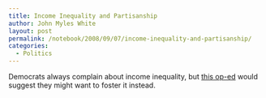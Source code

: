 ```yaml
---
title: Income Inequality and Partisanship
author: John Myles White
layout: post
permalink: /notebook/2008/09/07/income-inequality-and-partisanship/
categories:
  - Politics
---
```


Democrats always complain about income inequality, but [this op-ed](http://www.nytimes.com/2008/09/07/magazine/07Inequality-t.html?ex=1378440000&en=75d8b41144931687&ei=5124&partner=permalink&exprod=permalink) would suggest they might want to foster it instead.
